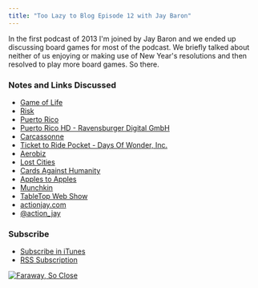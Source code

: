 ```yaml
---
title: "Too Lazy to Blog Episode 12 with Jay Baron"
---
```

<p>In the first podcast of 2013 I'm joined by Jay Baron and we ended up discussing board games for most of the podcast. We briefly talked about neither of us enjoying or making use of New Year's resolutions and then resolved to play more board games. So there.</p>
<h3>Notes and Links Discussed</h3>
<ul>
<li><a href="http://en.wikipedia.org/wiki/Conway's_Game_of_Life">Game of Life</a></li>
<li><a href="http://en.wikipedia.org/wiki/Risk_(game)">Risk</a></li>
<li><a href="http://boardgamegeek.com/boardgame/3076/puerto-rico">Puerto Rico</a></li>
<li><a href="http://target.georiot.com/Proxy.ashx?grid=9646&id=6PFrOqNV4B8&offerid=162397&type=3&subid=0&tmpid=3664&RD_PARM1=https%253A%252F%252Fitunes.apple.com%252Fca%252Fapp%252Fpuerto-rico-hd%252Fid438437326%253Fmt%253D8%2526uo%253D4%2526partnerId%253D30" target="itunes_store">Puerto Rico HD - Ravensburger Digital GmbH</a></li>
<li><a href="http://target.georiot.com/Proxy.ashx?grid=9646&id=6PFrOqNV4B8&offerid=162397&type=3&subid=0&tmpid=3664&RD_PARM1=https%253A%252F%252Fitunes.apple.com%252Fca%252Fapp%252Fcarcassonne%252Fid375295479%253Fmt%253D8%2526uo%253D4%2526partnerId%253D30" target="itunes_store">Carcassonne</a></li>
<li><a href="http://target.georiot.com/Proxy.ashx?grid=9646&id=6PFrOqNV4B8&offerid=162397&type=3&subid=0&tmpid=3664&RD_PARM1=https%253A%252F%252Fitunes.apple.com%252Fca%252Fapp%252Fticket-to-ride-pocket%252Fid471857988%253Fmt%253D8%2526uo%253D4%2526partnerId%253D30" target="itunes_store">Ticket to Ride Pocket - Days Of Wonder, Inc.</a></li>
<li><a href="http://en.wikipedia.org/wiki/Aerobiz">Aerobiz</a></li>
<li><a href="http://target.georiot.com/Proxy.ashx?grid=9646&id=6PFrOqNV4B8&offerid=162397&type=3&subid=0&tmpid=3664&RD_PARM1=https%253A%252F%252Fitunes.apple.com%252Fca%252Fapp%252Flost-cities%252Fid465062454%253Fmt%253D8%2526uo%253D4%2526partnerId%253D30" target="itunes_store">Lost Cities</a></li>
<li><a href="http://cardsagainsthumanity.com">Cards Against Humanity</a></li>
<li><a href="http://boardgamegeek.com/boardgame/74/apples-to-apples">Apples to Apples</a></li>
<li><a href="http://www.worldofmunchkin.com/game/">Munchkin</a></li>
<li><a href="http://tabletop.geekandsundry.com">TableTop Web Show</a></li>
<li><a href="http://actionjay.com">actionjay.com</a></li>
<li><a href="http://twitter.com/action_jay">@action_jay</a></li>
</ul>
<h3 id="subscribe">Subscribe</h3>
<ul>
<li><a href="http://phobos.apple.com/WebObjects/MZStore.woa/wa/viewPodcast?id=563304315">Subscribe in iTunes</a></li>
<li><a href="https://chrisenns.com/feed/podcast/">RSS Subscription</a></li>
</ul>
<p><a href="http://target.georiot.com/Proxy.ashx?grid=9646&id=6PFrOqNV4B8&offerid=162397&type=3&subid=0&tmpid=3664&RD_PARM1=https%253A%252F%252Fitunes.apple.com%252Fca%252Fpodcast%252Ffaraway-so-close%252Fid563304315%253Fmt%253D2%2526uo%253D4%2526partnerId%253D30" target="itunes_store"><img src="http://r.mzstatic.com/images/web/linkmaker/badge_itunes-lrg.gif" alt="Faraway, So Close" style="border: 0;"/></a></p>
